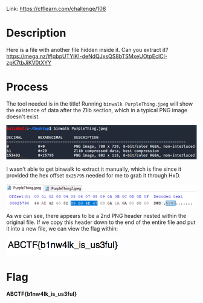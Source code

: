 Link: https://ctflearn.com/challenge/108

# Description
Here is a file with another file hidden inside it. Can you extract it? https://mega.nz/#!qbpUTYiK!-deNdQJxsQS8bTSMxeUOtpEclCI-zpK7tbJiKV0tXYY

# Process
The tool needed is in the title! Running ```binwalk PurpleThing.jpeg``` will show the existence of data after the Zlib section, which in a typical PNG image doesn't exist.

![](binwalk.png)

I wasn't able to get binwalk to extract it manually, which is fine since it provided the hex offset ```0x25795``` needed for me to grab it through HxD.

![](hxd.png)

As we can see, there appears to be a 2nd PNG header nested within the original file. If we copy this header down to the end of the entire file and put it into a new file, we can view the flag within:

![](flag.png)

# Flag
**ABCTF{b1nw4lk_is_us3ful}**